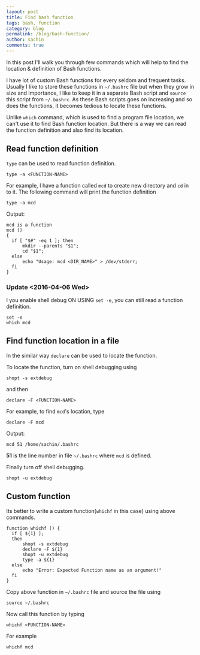 ```yaml
---
layout: post
title: Find bash function
tags: bash, function
category: blog
permalink: /blog/bash-function/
author: sachin
comments: true
---
```


In this post I'll walk you through few commands which will help to
find the location & definition of Bash functions.

I have lot of custom Bash functions for every seldom and frequent
tasks. Usually I like to store these functions in `~/.bashrc` file but
when they grow in size and importance, I like to keep it in a separate
Bash script and `source` this script from `~/.bashrc`. As these Bash
scripts goes on increasing and so does the functions, it becomes
tedious to locate these functions.

Unlike `which` command, which is used to find a program file location,
we can't use it to find Bash function location. But there is a way we can
read the function definition and also find its location.

## Read function definition

`type` can be used to read function definition.

    type -a <FUNCTION-NAME>

For example, I have a function called `mcd` to create new directory
and `cd` in to it. The following command will print the function
definition

    type -a mcd

Output:

    mcd is a function
    mcd ()
    {
      if [ "$#" -eq 1 ]; then
          mkdir --parents "$1";
          cd "$1";
      else
          echo "Usage: mcd <DIR_NAME>" > /dev/stderr;
      fi
    }


### Update <2016-04-06 Wed>

I you enable shell debug ON USING `set -e`, you can still read a
function definition.

	set -e
	which mcd

## Find function location in a file

In the similar way `declare` can be used to locate the function.

To locate the function, turn on shell debugging using

    shopt -s extdebug

and then

    declare -F <FUNCTION-NAME>

For example, to find `mcd`'s location, type

    declare -F mcd

Output:

    mcd 51 /home/sachin/.bashrc


**51** is the line number in file `~/.bashrc` where `mcd` is defined.

Finally turn off shell debugging.

    shopt -u extdebug

## Custom function

Its better to write a custom function(`whichf` in this case) using
above commands.

    function whichf () {
      if [ ${1} ];
      then
          shopt -s extdebug
          declare -F ${1}
          shopt -u extdebug
          type -a ${1}
      else
          echo "Error: Expected Function name as an argument!"
      fi
    }

Copy above function in `~/.bashrc` file and source the file using

    source ~/.bashrc

Now call this function by typing

    whichf <FUNCTION-NAME>

For example

    whichf mcd
